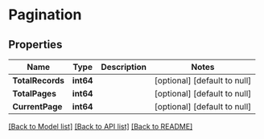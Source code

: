 # Pagination

## Properties
Name | Type | Description | Notes
------------ | ------------- | ------------- | -------------
**TotalRecords** | **int64** |  | [optional] [default to null]
**TotalPages** | **int64** |  | [optional] [default to null]
**CurrentPage** | **int64** |  | [optional] [default to null]

[[Back to Model list]](../README.md#documentation-for-models) [[Back to API list]](../README.md#documentation-for-api-endpoints) [[Back to README]](../README.md)


